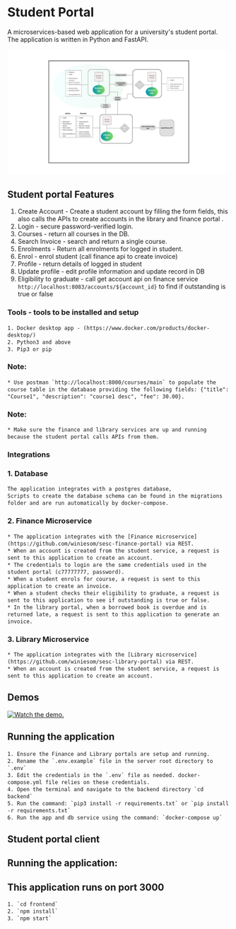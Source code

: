 # Student Portal
A microservices-based web application for a university's student portal.
The application is written in Python and FastAPI.

![component diagram](/backend/studentUML.png "Component Diagram")



## Student portal Features
1. Create Account - Create a student account by filling the form fields, this also calls the APIs to create accounts in the library and finance portal .
2. Login - secure password-verified login.
3. Courses - return all courses in the DB.
4. Search Invoice - search and return a single course.
5. Enrolments - Return all enrolments for logged in student.
6. Enrol - enrol student (call finance api to create invoice)
7. Profile - return details of logged in student
8. Update profile - edit profile information and update record in DB
9. Eligibility to graduate - call get account api on finance service `http://localhost:8083/accounts/${account_id}` to find if outstanding is true or false


### Tools - tools to be installed and setup
    1. Docker desktop app - (https://www.docker.com/products/docker-desktop/)
    2. Python3 and above
    3. Pip3 or pip


### Note: 
    * Use postman `http://localhost:8000/courses/main` to populate the course table in the database providing the following fields: {"title": "Course1", "description": "course1 desc", "fee": 30.00}.


### Note: 
    * Make sure the finance and library services are up and running because the student portal calls APIs from them.


### Integrations
### 1. Database
    The application integrates with a postgres database,
    Scripts to create the database schema can be found in the migrations folder and are run automatically by docker-compose.

### 2. Finance Microservice
    * The application integrates with the [Finance microservice](https://github.com/winiesom/sesc-finance-portal) via REST.
    * When an account is created from the student service, a request is sent to this application to create an account.
    * The credentials to login are the same credentials used in the student portal (c77777777, password).
    * When a student enrols for course, a request is sent to this application to create an invoice.
    * When a student checks their eligibility to graduate, a request is sent to this application to see if outstanding is true or false.
    * In the library portal, when a borrowed book is overdue and is returned late, a request is sent to this application to generate an invoice.


### 3. Library Microservice
    * The application integrates with the [Library microservice](https://github.com/winiesom/sesc-library-portal) via REST.
    * When an account is created from the student service, a request is sent to this application to create an account.


## Demos
[![Watch the demo.](http://img.youtube.com/vi/6Z2XXVkB3gk/hqdefault.jpg)](https://youtu.be/6Z2XXVkB3gk)

## Running the application
    1. Ensure the Finance and Library portals are setup and running.
    2. Rename the `.env.example` file in the server root directory to `.env`
    3. Edit the credentials in the `.env` file as needed. docker-compose.yml file relies on these credentials.
    4. Open the terminal and navigate to the backend directory `cd backend`
    5. Run the command: `pip3 install -r requirements.txt` or `pip install -r requirements.txt`
    6. Run the app and db service using the command: `docker-compose up`





## Student portal client

## Running the application:
## This application runs on port 3000
    1. `cd frontend`
    2. `npm install`
    3. `npm start`
